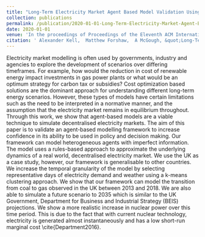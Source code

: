 ```yaml
---
title: "Long-Term Electricity Market Agent Based Model Validation Using Genetic Algorithm Based Optimization"
collection: publications
permalink: /publication/2020-01-01-Long-Term-Electricity-Market-Agent-Based-Model-Validation-Using-Genetic-Algorithm-Based-Optimization
date: 2020-01-01
venue: 'In the proceedings of Proceedings of the Eleventh ACM International Conference on Future Energy Systems'
citation: ' Alexander Kell,  Matthew Forshaw,  A McGough, &quot;Long-Term Electricity Market Agent Based Model Validation Using Genetic Algorithm Based Optimization.&quot; In the proceedings of Proceedings of the Eleventh ACM International Conference on Future Energy Systems, 2020.'
---
```


Electricity market modelling is often used by governments, industry and agencies to explore the development of scenarios over differing timeframes. For example, how would the reduction in cost of renewable energy impact investments in gas power plants or what would be an optimum strategy for carbon tax or subsidies? Cost optimization based solutions are the dominant approach for understanding different long-term energy scenarios. However, these types of models have certain limitations such as the need to be interpreted in a normative manner, and the assumption that the electricity market remains in equilibrium throughout. Through this work, we show that agent-based models are a viable technique to simulate decentralised electricity markets. The aim of this paper is to validate an agent-based modelling framework to increase confidence in its ability to be used in policy and decision making. Our framework can model heterogeneous agents with imperfect information. The model uses a rules-based approach to approximate the underlying dynamics of a real world, decentralised electricity market. We use the UK as a case study, however, our framework is generalisable to other countries. We increase the temporal granularity of the model by selecting representative days of electricity demand and weather using a k-means clustering approach. We show that our framework can model the transition from coal to gas observed in the UK between 2013 and 2018. We are also able to simulate a future scenario to 2035 which is similar to the UK Government, Department for Business and Industrial Strategy (BEIS) projections. We show a more realistic increase in nuclear power over this time period. This is due to the fact that with current nuclear technology, electricity is generated almost instantaneously and has a low short-run marginal cost \cite{Department2016}.
